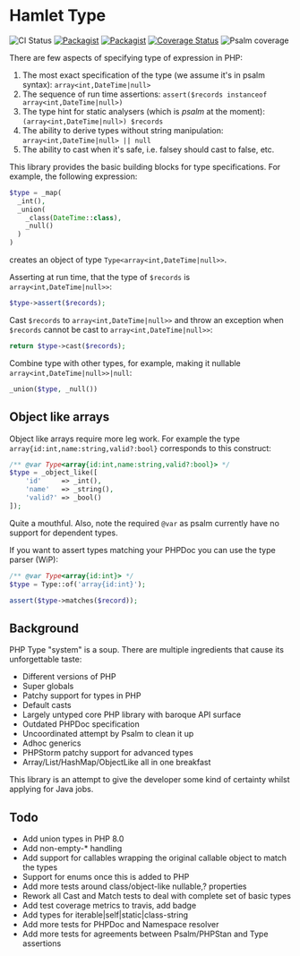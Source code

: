Hamlet Type 
===

![CI Status](https://github.com/hamlet-framework/type/workflows/CI/badge.svg?branch=master&event=push)
[![Packagist](https://img.shields.io/packagist/v/hamlet-framework/type.svg)](https://packagist.org/packages/hamlet-framework/type)
[![Packagist](https://img.shields.io/packagist/dt/hamlet-framework/type.svg)](https://packagist.org/packages/hamlet-framework/type)
[![Coverage Status](https://coveralls.io/repos/github/hamlet-framework/type/badge.svg)](https://coveralls.io/github/hamlet-framework/type)
![Psalm coverage](https://shepherd.dev/github/hamlet-framework/type/coverage.svg?)

There are few aspects of specifying type of expression in PHP:

1. The most exact specification of the type (we assume it's in psalm syntax): `array<int,DateTime|null>`
2. The sequence of run time assertions: `assert($records instanceof array<int,DateTime|null>)`
3. The type hint for static analysers (which is _psalm_ at the moment): `(array<int,DateTime|null>) $records`
4. The ability to derive types without string manipulation: `array<int,DateTime|null> || null`
5. The ability to cast when it's safe, i.e. falsey should cast to false, etc.

This library provides the basic building blocks for type specifications. For example, the following expression:

```php
$type = _map(
  _int(), 
  _union(
    _class(DateTime::class), 
    _null()
  )
)
```

creates an object of type `Type<array<int,DateTime|null>>`.

Asserting at run time, that the type of `$records` is `array<int,DateTime|null>>`:
```php
$type->assert($records);
```

Cast `$records` to `array<int,DateTime|null>>` and throw an exception when `$records` cannot be cast to `array<int,DateTime|null>>`:
```php
return $type->cast($records);
```

Combine type with other types, for example, making it nullable `array<int,DateTime|null>>|null`:
```php
_union($type, _null())
```

## Object like arrays

Object like arrays require more leg work. For example the type `array{id:int,name:string,valid?:bool}` 
corresponds to this construct:

```php
/** @var Type<array{id:int,name:string,valid?:bool}> */
$type = _object_like([
    'id'     => _int(),
    'name'   => _string(),
    'valid?' => _bool()
]);
``` 

Quite a mouthful. Also, note the required `@var` as psalm currently have no support for dependent types. 

If you want to assert types matching your PHPDoc you can use the type parser (WiP):

```php
/** @var Type<array{id:int}> */
$type = Type::of('array{id:int}');

assert($type->matches($record));
```

## Background

PHP Type "system" is a soup. There are multiple ingredients that cause its unforgettable taste:

- Different versions of PHP
- Super globals
- Patchy support for types in PHP
- Default casts
- Largely untyped core PHP library with baroque API surface
- Outdated PHPDoc specification
- Uncoordinated attempt by Psalm to clean it up
- Adhoc generics
- PHPStorm patchy support for advanced types
- Array/List/HashMap/ObjectLike all in one breakfast 

This library is an attempt to give the developer some kind of certainty whilst applying for Java jobs.

## Todo

- Add union types in PHP 8.0
- Add non-empty-* handling
- Add support for callables wrapping the original callable object to match the types
- Support for enums once this is added to PHP
- Add more tests around class/object-like nullable,? properties
- Rework all Cast and Match tests to deal with complete set of basic types
- Add test coverage metrics to travis, add badge
- Add types for iterable|self|static|class-string
- Add more tests for PHPDoc and Namespace resolver
- Add more tests for agreements between Psalm/PHPStan and Type assertions
